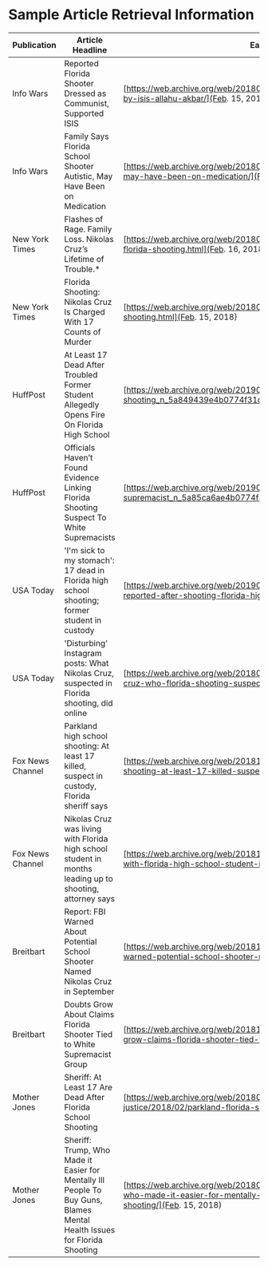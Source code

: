 # Sample Article Retrieval Information

| Publication | Article Headline | Earliest Date Captured by Internet Archive | Date Retrieved | Live Link|
|-------------|------------------|--------------------------------------------|----------------|----------|
| Info Wars | Reported Florida Shooter Dressed as Communist, Supported ISIS | [https://web.archive.org/web/20180215003538/https://www.infowars.com/report-florida-shooter-inspired-by-isis-allahu-akbar/](Feb. 15, 2018) | Nov. 12, 2019 | [https://www.infowars.com/report-florida-shooter-inspired-by-isis-allahu-akbar/](InfoWars.com) | 
| Info Wars | Family Says Florida School Shooter Autistic, May Have Been on Medication | [https://web.archive.org/web/20180215213937/https://www.infowars.com/family-says-shooter-autistic-may-have-been-on-medication/](Feb. 15, 2018}  | Nov. 12, 2019 | [https://www.infowars.com/family-says-shooter-autistic-may-have-been-on-medication/](InfoWars.com) | 
| New York Times | Flashes of Rage. Family Loss. Nikolas Cruz’s Lifetime of Trouble.* | [https://web.archive.org/web/20180216024608/https://www.nytimes.com/2018/02/15/us/nikolas-cruz-florida-shooting.html](Feb. 16, 2018}  | Nov. 12, 2019 | [https://www.nytimes.com/2018/02/15/us/nikolas-cruz-florida-shooting.html](NYTimes.com) | 
| New York Times | Florida Shooting: Nikolas Cruz Is Charged With 17 Counts of Murder | [https://web.archive.org/web/20180215132817/https://www.nytimes.com/2018/02/15/us/florida-shooting.html](Feb. 15, 2018}  | Nov. 12, 2019 | [https://www.nytimes.com/2018/02/15/us/florida-shooting.html](NYTimes.com) | 
| HuffPost | At Least 17 Dead After Troubled Former Student Allegedly Opens Fire On Florida High School | [https://web.archive.org/web/20190328122410/https://www.huffpost.com/entry/parkland-florida-school-shooting_n_5a849439e4b0774f31d19627](March 28, 2018) | Nov. 25, 2019 | [https://www.huffpost.com/entry/parkland-florida-school-shooting_n_5a849439e4b0774f31d19627](HuffPost.com) | 
| HuffPost | Officials Haven’t Found Evidence Linking Florida Shooting Suspect To White Supremacists | [https://web.archive.org/web/20190329003251/https://www.huffpost.com/entry/parkland-shooting-white-supremacist_n_5a85ca6ae4b0774f31d34100](March 29, 2018) | Nov. 25, 2019 | [https://www.huffpost.com/entry/parkland-shooting-white-supremacist_n_5a85ca6ae4b0774f31d34100](HuffPost.com) | 
| USA Today | 'I'm sick to my stomach': 17 dead in Florida high school shooting; former student in custody | [https://web.archive.org/web/20190910092957/https://www.usatoday.com/story/news/2018/02/14/injuries-reported-after-shooting-florida-high-school/338217002/](Feb. 14, 2018) | Nov. 25, 2019 | [https://www.usatoday.com/story/news/2018/02/14/injuries-reported-after-shooting-florida-high-school/338217002/](USAToday.com) | 
| USA Today | 'Disturbing' Instagram posts: What Nikolas Cruz, suspected in Florida shooting, did online | [https://web.archive.org/web/20180215202439/https://www.usatoday.com/story/news/2018/02/15/nikolas-cruz-who-florida-shooting-suspect-social-media/340092002/](Feb. 15, 2018) | Nov. 25, 2019 | [https://www.usatoday.com/story/news/2018/02/15/nikolas-cruz-who-florida-shooting-suspect-social-media/340092002/](USAToday.com) | 
| Fox News Channel | Parkland high school shooting: At least 17 killed, suspect in custody, Florida sheriff says | [https://web.archive.org/web/20181014200948/https://www.foxnews.com/us/parkland-high-school-shooting-at-least-17-killed-suspect-in-custody-florida-sheriff-says](Oct. 14, 2018) | Nov. 25, 2019 | [https://www.foxnews.com/us/parkland-high-school-shooting-at-least-17-killed-suspect-in-custody-florida-sheriff-says](FoxNews.com) | 
| Fox News Channel | Nikolas Cruz was living with Florida high school student in months leading up to shooting, attorney says | [https://web.archive.org/web/20181009211247/https://www.foxnews.com/us/nikolas-cruz-was-living-with-florida-high-school-student-in-months-leading-up-to-shooting-attorney-says](Oct. 9, 2018) | Nov. 25, 2019 | [https://www.foxnews.com/us/nikolas-cruz-was-living-with-florida-high-school-student-in-months-leading-up-to-shooting-attorney-says](FoxNews.com) | 
| Breitbart | Report: FBI Warned About Potential School Shooter Named Nikolas Cruz in September | [https://web.archive.org/web/20181105213817/https://www.breitbart.com/politics/2018/02/15/report-fbi-warned-potential-school-shooter-named-nikolas-cruz-september/](Nov. 5, 2018) | Nov. 27, 2019 | [https://www.breitbart.com/politics/2018/02/15/report-fbi-warned-potential-school-shooter-named-nikolas-cruz-september/](Breitbart.com) | 
| Breitbart | Doubts Grow About Claims Florida Shooter Tied to White Supremacist Group | [https://web.archive.org/web/20181118132120/https://www.breitbart.com/politics/2018/02/15/doubts-grow-claims-florida-shooter-tied-white-supremacist-group/](Nov. 18, 2018) | Nov. 27, 2019 | [https://www.breitbart.com/politics/2018/02/15/doubts-grow-claims-florida-shooter-tied-white-supremacist-group/](Breitbart.com) | 
| Mother Jones | Sheriff: At Least 17 Are Dead After Florida School Shooting | [https://web.archive.org/web/20180215015407/https://www.motherjones.com/crime-justice/2018/02/parkland-florida-school-shooting/](Feb. 15, 2018) | Dec. 11, 2019 | [https://www.motherjones.com/crime-justice/2018/02/parkland-florida-school-shooting/](MotherJones.com) | 
| Mother Jones | Sheriff: Trump, Who Made it Easier for Mentally Ill People To Buy Guns, Blames Mental Health Issues for Florida Shooting | [https://web.archive.org/web/20180215161454/https://www.motherjones.com/politics/2018/02/trump-who-made-it-easier-for-mentally-ill-people-to-buy-guns-blames-mental-health-issues-for-florida-shooting/](Feb. 15, 2018) | Dec. 11, 2019 | [https://www.motherjones.com/politics/2018/02/trump-who-made-it-easier-for-mentally-ill-people-to-buy-guns-blames-mental-health-issues-for-florida-shooting/](MotherJones.com) | 